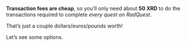 **Transaction fees are cheap**, so you’ll only need about **50 XRD** to do the transactions required to complete _every quest on RadQuest_. 

That’s just a couple dollars/euros/pounds worth!

Let’s see some options.
